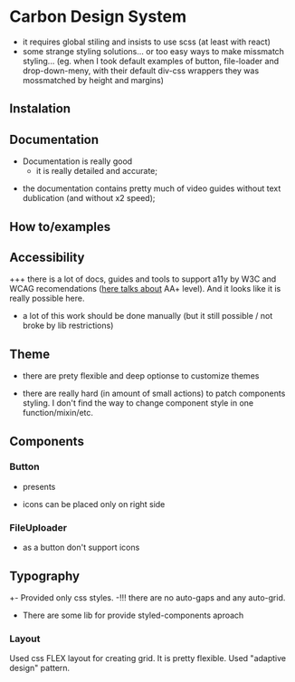 # Carbon Design System

- it requires global stiling and insists to use scss (at least with react)
- some strange styling solutions... or too easy ways to make missmatch styling... (eg. when I took default examples of button, file-loader and drop-down-meny, with their default div-css wrappers they was mossmatched by height and margins)

## Instalation

## Documentation

+ Documentation is really good
    + it is really detailed and accurate;

- the documentation contains pretty much of video guides without text dublication (and without x2 speed);

## How to/examples

## Accessibility

+++ there is a lot of docs, guides and tools to support a11y by W3C and WCAG recomendations ([here talks about](https://www.carbondesignsystem.com/guidelines/accessibility/overview/#carbon-and-accessibility) AA+ level). And it looks like it is really possible here.

- a lot of this work should be done manually (but it still possible / not broke by lib restrictions)

## Theme

+ there are prety flexible and deep optionse to customize themes

- there are really hard (in amount of small actions) to patch components styling. I don't find the way to change component style in one function/mixin/etc.

## Components

### Button

+ presents

- icons can be placed only on right side


### FileUploader

- as a button don't support icons

## Typography

+- Provided only css styles.
-!!! there are no auto-gaps and any auto-grid.

- There are some lib for provide styled-components aproach

### Layout

Used css FLEX layout for creating grid. It is pretty flexible. Used "adaptive design" pattern.